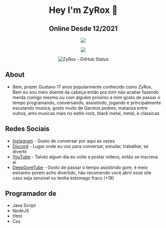 <div align="center">

# Hey I'm ZyRox 👋
## Online Desde 12/2021

![](https://komarev.com/ghpvc/?username=verlox&color=blueviolet)

<img src="https://discord.c99.nl/widget/theme-2/1040994964919832698.png"></img>

![ZyRox - GitHub Status](https://github-readme-stats.vercel.app/api?username=verlox&show_icons=true&theme=radical)

</div>

## About
* Bem, prazer Gustavo 17 anos popularmente conhecido como ZyRox, Bem eu sou meio doente da cabeça então pra mim não acabar fazendo merda comigo mesmo ou com alguém próximo a mim gosto de passar o tempo programando, conversando, assistindo, jogando e principalmente escutando musica, gosto muito de Garotos podres, matanza entre outros, amo musicas mais no estilo rock, black metal, metal, e clássicas 

## Redes Sociais
* [Instagram](https://www.instagram.com/zyrox.x__/?theme=dark) - Gosto de conversar por aqui as vezes
* [Discord](https://discord.com/users/1040994964919832698) - Lugar onde eu uso para conversar, estudar, trabalhar, se divertir 
* [YouTube](https://www.youtube.com/@zyrox.x__?sub_confirmation=1) - Talvez algum dia eu volte a postar vídeos, então se inscreva ai
* [DeepGoreTube](https://deepgoretube.site/author/zyrox-tkzy/) - Gosto de passar o tempo assistindo gore, é meio estranho porem acho divertido, não recomendo você abrir esse site caso seja sensível ou tenha estomago fraco (+18)


## Programador de
* Java Script
* NodeJS
* Html
* Css
